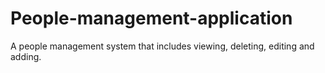 # People-management-application
A people management system that includes viewing, deleting, editing and adding.
